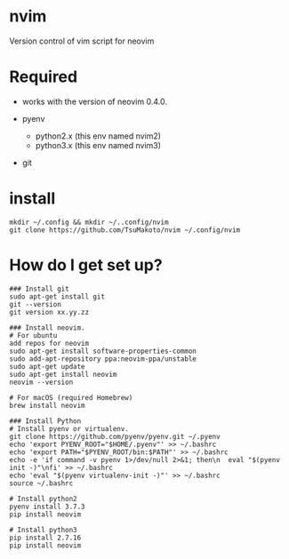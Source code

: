 # nvim
Version control of vim script for neovim

# Required
- works with the version of neovim 0.4.0.
- pyenv
  - python2.x (this env named nvim2)
  - python3.x (this env named nvim3)

- git

# install
```
mkdir ~/.config && mkdir ~/..config/nvim
git clone https://github.com/TsuMakoto/nvim ~/.config/nvim
```

# How do I get set up?
```
### Install git
sudo apt-get install git
git --version
git version xx.yy.zz

### Install neovim.
# For ubuntu
add repos for neovim
sudo apt-get install software-properties-common
sudo add-apt-repository ppa:neovim-ppa/unstable
sudo apt-get update
sudo apt-get install neovim
neovim --version

# For macOS (required Homebrew)
brew install neovim

### Install Python
# Install pyenv or virtualenv.
git clone https://github.com/pyenv/pyenv.git ~/.pyenv
echo 'export PYENV_ROOT="$HOME/.pyenv"' >> ~/.bashrc
echo 'export PATH="$PYENV_ROOT/bin:$PATH"' >> ~/.bashrc
echo -e 'if command -v pyenv 1>/dev/null 2>&1; then\n  eval "$(pyenv init -)"\nfi' >> ~/.bashrc
echo 'eval "$(pyenv virtualenv-init -)"' >> ~/.bashrc
source ~/.bashrc

# Install python2
pyenv install 3.7.3
pip install neovim

# Install python3
pip install 2.7.16
pip install neovim
```
